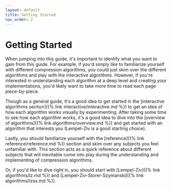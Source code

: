 ```yaml
---
layout: default
title: Getting Started
nav_order: 2
---
```


# Getting Started

When jumping into this guide, it's important to identify what you want to gain from this guide. For example, if you'd simply like to familiarize yourself with different compression algorithms, you could just skim over the different algorithms and play with the interactive algorithms. However, if you're interested in understanding each algorithm at a deep level and creating your implementations, you'd likely want to take more time to read each page piece-by-piece.

Though as a general guide, it's a good idea to get started in the [interactive algorithms section]({% link interactive/interactive.md %}) to get an idea of how each algorithm works visually by experimenting. After taking some time to see how each algorithm works, it's a good idea to dive into the [overview of algorithms]({% link algorithms/overview.md %}) and get started with an algorithm that interests you (Lempel-Ziv is a good starting choice).

Lastly, you should familiarize yourself with the [reference]({% link reference/reference.md %}) section and skim over any subjects you feel unfamiliar with. This section acts as a quick reference about different subjects that will inevitable come into play during the understanding and implementing of compression algorithms.

Or, if you'd like to dive right in, you should start with [Lempel-Ziv]({% link algorithms/lz.md %}) and [Lempel-Ziv-Storer-Szymanski]({% link algorithms/lzss.md %}).
